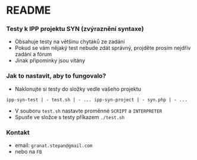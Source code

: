 # README #

### Testy k IPP projektu SYN (zvýraznění syntaxe) ###

* Obsahuje testy na většinu chytáků ze zadání
* Pokud se vám nějaký test nebude zdát správný, projděte prosím nejdřív zadání a fórum
* Jinak připomínky jsou vítány

### Jak to nastavit, aby to fungovalo? ###

* Naklonujte si testy do složky vedle vašeho projektu

``
ipp-syn-test
 | - test.sh
 | - ...
ipp-syn-project
 | - syn.php
 | - ...
``

* V souboru `test.sh` nastavte proměnné `SCRIPT` a `INTERPRETER`
* Spusťe ve složce s testy příkazem `./test.sh`

### Kontakt ###

* email: `granat.stepan@gmail.com`
* nebo na `FB`